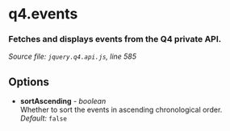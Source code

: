 # q4.events

### Fetches and displays events from the Q4 private API.

*Source file: `jquery.q4.api.js`, line 585*  



## Options
- **sortAscending** - *boolean*  
Whether to sort the events in ascending chronological order.  
*Default:* `false`  


